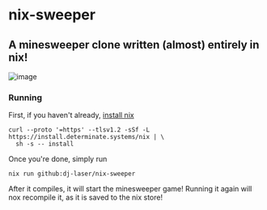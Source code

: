 # nix-sweeper
## A minesweeper clone written (almost) entirely in nix!

![image](https://github.com/user-attachments/assets/43b70d8a-3971-47c2-a4c8-a1ff712b5018)

### Running

First, if you haven't already, [install nix](https://github.com/DeterminateSystems/nix-installer)

```shell
curl --proto '=https' --tlsv1.2 -sSf -L https://install.determinate.systems/nix | \
  sh -s -- install
```

Once you're done, simply run

```shell
nix run github:dj-laser/nix-sweeper
```

After it compiles, it will start the minesweeper game!
Running it again will nox recompile it, as it is saved to the nix store!
